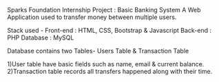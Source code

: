 Sparks Foundation Internship Project : Basic Banking System A Web Application used to transfer money between multiple users.

Stack used - Front-end : HTML, CSS, Bootstrap & Javascript Back-end : PHP Database : MySQL

Database contains two Tables- Users Table & Transaction Table

1)User table have basic fields such as name, email & current balance.
2)Transaction table records all transfers happened along with their time. 
